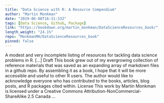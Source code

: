 ```yaml
---
title: "Data Science with R: A Resource Compendium"
author: "Martin Monkman"
date: "2019-06-08T16:31:33Z"
tags: [Data Science, Github, Package]
link: "https://bookdown.org/martin_monkman/DataScienceResources_book/"
length_weight: "24.1%"
repo: "MonkmanMH/DataScienceResources_book"
pinned: false
---
```


A modest and very incomplete listing of resources for tackling data science problems in R. [...] Draft This book grew out of my evergrowing collection of reference materials that was saved as an expanding array of markdown files in a github repo. By assembling it as a book, I hope that it will be more accessible and useful to other R users. The author would like to acknowledge everyone who has contributed to the books, articles, blog posts, and R packages cited within. License This work by Martin Monkman is licensed under a Creative Commons Attribution-NonCommercial-ShareAlike 2.5 Canada ...
